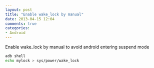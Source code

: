 ```yaml
---
layout: post
title: "Enable wake_lock by manual"
date: 2013-04-15 12:04
comments: true
categories:
- Android
---
```


Enable wake_lock by manual to avoid android entering suspend mode

``` bash Bash
adb shell
echo mylock > sys/power/wake_lock
```
